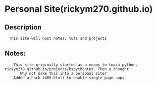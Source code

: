 # Personal Site(rickym270.github.io)
   ## Description
      This site will host notes, tuts and projects
   ## Notes:
      - This site originally started as a means to teach python. rickym270.github.io/projects/kspythontut. Then a thought:
           Why not make this into a personal site?
      - Added a hack (405.html) to enable single page apps
